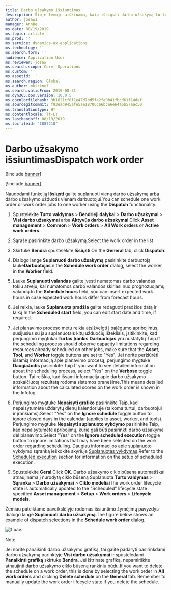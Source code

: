 ```yaml
---
title: Darbo užsakymo išsiuntimas
description: Šioje temoje aiškinama, kaip išsiųsti darbo užsakymą turto valdyme.
author: josaw1
manager: AnnBe
ms.date: 08/19/2019
ms.topic: article
ms.prod: ''
ms.service: dynamics-ax-applications
ms.technology: ''
ms.search.form: ''
audience: Application User
ms.reviewer: josaw
ms.search.scope: Core, Operations
ms.custom: ''
ms.assetid: ''
ms.search.region: Global
ms.author: mkirknel
ms.search.validFrom: 2019-08-31
ms.dyn365.ops.version: 10.0.5
ms.openlocfilehash: 3b1621cf0f1e47d7bd5fe2fa0b41fbcd61f14def
ms.sourcegitcommit: f93ead945afe5ae18706c66bce6e64a6b57aac50
ms.translationtype: HT
ms.contentlocale: lt-LT
ms.lasthandoff: 08/19/2019
ms.locfileid: "1887210"
---
```

# <a name="dispatch-work-order"></a><span data-ttu-id="b7cde-103">Darbo užsakymo išsiuntimas</span><span class="sxs-lookup"><span data-stu-id="b7cde-103">Dispatch work order</span></span>

[!include [banner](../../includes/banner.md)]

[!include [banner](../../includes/preview-banner.md)]

<span data-ttu-id="b7cde-104">Naudodami funkciją **Išsiųsti** galite suplanuoti vieną darbo užsakymą arba darbo užsakymo užduotis vienam darbuotojui.</span><span class="sxs-lookup"><span data-stu-id="b7cde-104">You can schedule one work order or work order jobs to one worker using the **Dispatch** functionality.</span></span>

1. <span data-ttu-id="b7cde-105">Spustelėkite **Turto valdymas** > **Bendrieji dalykai** > **Darbo užsakymai** > **Visi darbo užsakymai** arba **Aktyvūs darbo užsakymai**.</span><span class="sxs-lookup"><span data-stu-id="b7cde-105">Click **Asset management** > **Common** > **Work orders** > **All Work orders** or **Active work orders**.</span></span>

2. <span data-ttu-id="b7cde-106">Sąraše pasirinkite darbo užsakymą.</span><span class="sxs-lookup"><span data-stu-id="b7cde-106">Select the work order in the list.</span></span>

3. <span data-ttu-id="b7cde-107">Skirtuke **Bendra** spustelėkite **Išsiųsti**.</span><span class="sxs-lookup"><span data-stu-id="b7cde-107">On the **General** tab, click **Dispatch**.</span></span>

4. <span data-ttu-id="b7cde-108">Dialogo lange **Suplanuoti darbo užsakymą** pasirinkite darbuotoją lauke**Darbuotojas**.</span><span class="sxs-lookup"><span data-stu-id="b7cde-108">n the **Schedule work order** dialog, select the worker in the **Worker** field.</span></span>

5. <span data-ttu-id="b7cde-109">Lauke **Suplanuoti valandas** galite įvesti numatomas darbo valandas tokiu atveju, kai numatomos darbo valandos skiriasi nuo prognozuojamų valandų.</span><span class="sxs-lookup"><span data-stu-id="b7cde-109">In the **Schedule hours** field, you can insert expected work hours in case expected work hours differ from forecast hours.</span></span>

6. <span data-ttu-id="b7cde-110">Jei reikia, lauke **Suplanuota pradžia** galite redaguoti pradžios datą ir laiką.</span><span class="sxs-lookup"><span data-stu-id="b7cde-110">In the **Scheduled start** field, you can edit start date and time, if required.</span></span>

7. <span data-ttu-id="b7cde-111">Jei planavimo proceso metu reikia atsižvelgti į pajėgumo apribojimus, susijusius su jau suplanuotais kitų užduočių ištekliais, įsitikinkite, kad perjungimo mygtukai **Turtas** **Įrankis** **Darbuotojas** yra nustatyti į Taip.</span><span class="sxs-lookup"><span data-stu-id="b7cde-111">If the scheduling process should observe capacity limitations regarding resources already scheduled on other jobs, make sure that the **Asset**, **Tool**, and **Worker** toggle buttons are set to "Yes".</span></span> <span data-ttu-id="b7cde-112">Jei norite peržiūrėti išsamią informaciją apie planavimo procesą, perjungimo mygtuke **Daugiažodis** pasirinkite Taip.</span><span class="sxs-lookup"><span data-stu-id="b7cde-112">If you want to see detailed information about the scheduling process, select "Yes" on the **Verbose** toggle button.</span></span> <span data-ttu-id="b7cde-113">Tai reiškia, kad išsami informacija apie darbo užsakymo apskaičiuotą rezultatą rodoma sistemos pranešime.</span><span class="sxs-lookup"><span data-stu-id="b7cde-113">This means detailed information about the calculated scores on the work order is shown in the Infolog.</span></span>

8. <span data-ttu-id="b7cde-114">Perjungimo mygtuke **Nepaisyti grafiko** pasirinkite Taip, kad nepaisytumėte uždarytų dienų kalendoriuje (taikoma turtui, darbuotojui ir įrankiams).</span><span class="sxs-lookup"><span data-stu-id="b7cde-114">Select "Yes" on the **Ignore schedule** toggle button to ignore closed days in the calendar (applies to asset, worker, and tools).</span></span> <span data-ttu-id="b7cde-115">Perjungimo mygtuke **Nepaisyti suplanuoto vykdymo** pasirinkite Taip, kad nepaisytumėte apribojimų, kurie gali būti pasirinkti darbo užsakyme dėl planavimo.</span><span class="sxs-lookup"><span data-stu-id="b7cde-115">Select "Yes" on the **Ignore scheduled execution** toggle button to ignore limitations that may have been selected on the work order regarding scheduling.</span></span> <span data-ttu-id="b7cde-116">Daugiau informacijos apie suplanuoto vykdymo sąranką ieškokite skyriuje [Suplanuotas vykdymas](../setup-for-work-orders/scheduled-execution.md).</span><span class="sxs-lookup"><span data-stu-id="b7cde-116">Refer to the [Scheduled execution](../setup-for-work-orders/scheduled-execution.md) section for information on the setup of scheduled execution.</span></span>

9. <span data-ttu-id="b7cde-117">Spustelėkite **Gerai**.</span><span class="sxs-lookup"><span data-stu-id="b7cde-117">Click **OK**.</span></span> <span data-ttu-id="b7cde-118">Darbo užsakymo ciklo būsena automatiškai atnaujinama į nurodytą ciklo būseną Suplanuota **Turto valdymas** > **Sąranka** > **Darbo užsakymai** > **Ciklo modeliai**</span><span class="sxs-lookup"><span data-stu-id="b7cde-118">The work order lifecycle state is automatically updated to the "Scheduled" lifecycle state specified **Asset management** > **Setup** > **Work orders** > **Lifecycle models**.</span></span>

<span data-ttu-id="b7cde-119">Žemiau pateiktame paveikslėlyje rodomas išsiuntimo žymėjimų pavyzdys dialogo lange **Suplanuoti darbo užsakymą**.</span><span class="sxs-lookup"><span data-stu-id="b7cde-119">The figure below shows an example of dispatch selections in the **Schedule work order** dialog.</span></span>

![1 pav.](media/04-work-order-scheduling.png)

>[!NOTE]
><span data-ttu-id="b7cde-121">Jei norite panaikinti darbo užsakymo grafiką, tai galite padaryti pasirinkdami darbo užsakymą parinktyje **Visi darbo užsakymai** ir spustelėdami **Panaikinti grafiką** skirtuke **Bendra**. Jei ištrinate grafiką, nepamirškite atnaujinti darbo užsakymo ciklo būseną rankiniu būdu.</span><span class="sxs-lookup"><span data-stu-id="b7cde-121">If you want to delete the schedule on a work order, this is done by selecting the work order in **All work orders** and clicking **Delete schedule** on the **General** tab. Remember to manually update the work order lifecycle state if you delete the schedule.</span></span>

